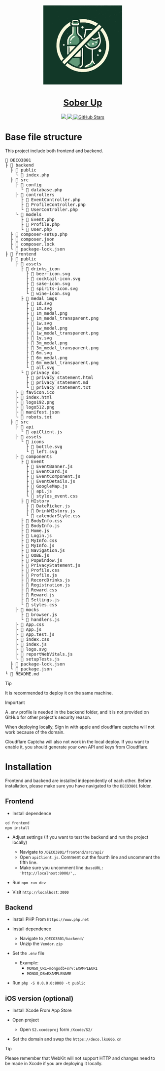 <p align="center">
  <a href="https://librechat.ai">
    <img src="frontend/src/logo.svg" height="256">
  </a>
  <h1 align="center">
    <a href="https://deco.lkx666.cn">Sober Up</a>
  </h1>
</p>

<p align="center">
  <a href="https://www.youtube.com/watch?v=qXgim7E87FI"> 
    <img
      src="https://img.shields.io/badge/YOUTUBE-red.svg?style=for-the-badge&logo=youtube&logoColor=white&labelColor=000000&logoWidth=20">
  </a>
  <a href="https://onedrive.live.com/?authkey=%21ALWPljdaURF3qmw&id=B83B62E1C35F84FF%212391&cid=B83B62E1C35F84FF"> 
    <img
      src="https://img.shields.io/badge/DOCS-blue.svg?style=for-the-badge&logo=read-the-docs&logoColor=white&labelColor=000000&logoWidth=20">
  </a>
  <a href="https://github.com/lliukaixiang817/DECO3801/stargazers" target="_blank">
    <img
      src="https://img.shields.io/github/stars/lliukaixiang817/DECO3801?style=for-the-badge&logo=github&logoColor=white&labelColor=000000&logoWidth=20"
      alt="GitHub Stars">
  </a>
</p>

# Base file structure
This project include both frontend and backend.
<pre>
📂 DECO3801
├ 📂 backend
  ├ 📂 public
    └ 📄 index.php
  ├ 📂 src
    ├ 📂 config
      └ 📄 database.php
    ├ 📂 controllers
      ├ 📄 EventController.php
      ├ 📄 ProfileController.php
      └ 📄 UserController.php
    └ 📂 models
      ├ 📄 Event.php
      ├ 📄 Profile.php
      └ 📄 User.php
  ├ 📄 composer-setup.php
  ├ 📄 composer.json
  ├ 📄 composer.lock
  └ 📄 package-lock.json
├ 📂 frontend
  ├ 📂 public
    ├ 📂 assets
      ├ 📂 drinks_icon
        ├ 📄 beer-icon.svg
        ├ 📄 cocktail-icon.svg
        ├ 📄 sake-icon.svg
        ├ 📄 spirits-icon.svg
        └ 📄 wine-icon.svg
      ├ 📂 medal_imgs
        ├ 📄 1d.svg
        ├ 📄 1m.svg
        ├ 📄 1m_medal.png
        ├ 📄 1m_medal_transparent.png
        ├ 📄 1w.svg
        ├ 📄 1w_medal.png
        ├ 📄 1w_medal_transparent.png
        ├ 📄 1y.svg
        ├ 📄 3m_medal.png
        ├ 📄 3m_medal_transparent.png
        ├ 📄 6m.svg
        ├ 📄 6m_medal.png
        ├ 📄 6m_medal_transparent.png
        └ 📄 all.svg
      └ 📂 privacy_doc
        ├ 📄 privacy_statement.html
        ├ 📄 privacy_statement.md
        └ 📄 privacy_statement.txt
    ├ 📄 favicon.ico
    ├ 📄 index.html
    ├ 📄 logo192.png
    ├ 📄 logo512.png
    ├ 📄 manifest.json
    └ 📄 robots.txt
  ├ 📂 src
    ├ 📂 api
      └ 📄 apiClient.js
    ├ 📂 assets
      └ 📂 icons
        ├ 📄 bottle.svg
        └ 📄 left.svg
    ├ 📂 components
      ├ 📂 Event
        ├ 📄 EventBanner.js
        ├ 📄 EventCard.js
        ├ 📄 EventComponent.js
        ├ 📄 EventDetails.js
        ├ 📄 GoogleMap.js
        ├ 📄 api.js
        └ 📄 styles_event.css
      ├ 📂 HIstory
        ├ 📄 DatePicker.js
        ├ 📄 DrinkHIstory.js
        └ 📄 calendarStyle.css
      ├ 📄 BodyInfo.css
      ├ 📄 BodyInfo.js
      ├ 📄 Home.js
      ├ 📄 Login.js
      ├ 📄 MyInfo.css
      ├ 📄 MyInfo.js
      ├ 📄 Navigation.js
      ├ 📄 OOBE.js
      ├ 📄 PopWindow.js
      ├ 📄 PrivacyStatement.js
      ├ 📄 Profile.css
      ├ 📄 Profile.js
      ├ 📄 RecordDrinks.js
      ├ 📄 Registration.js
      ├ 📄 Reward.css
      ├ 📄 Reward.js
      ├ 📄 Settings.js
      └ 📄 styles.css
    ├ 📂 mocks
      ├ 📄 browser.js
      └ 📄 handlers.js
    ├ 📄 App.css
    ├ 📄 App.js
    ├ 📄 App.test.js
    ├ 📄 index.css
    ├ 📄 index.js
    ├ 📄 logo.svg
    ├ 📄 reportWebVitals.js
    └ 📄 setupTests.js
  ├ 📄 package-lock.json
  └ 📄 package.json
└ 📄 README.md
</pre>
> [!TIP]
> It is recommended to deploy it on the same machine.

> [!IMPORTANT]
> A .env profile is needed in the backend folder, and it is not provided on GitHub for other project's security reason.
> 
> When deploying locally, Sign in with apple and cloudflare captcha will not work because of the domain.
> 
> Cloudflare Captcha will also not work in the local deploy. If you want to enable it, you should generate your own API and keys from Cloudflare.

# Installation
Frontend and backend are installed independently of each other. Before installation, please make sure you have navigated to the `DECO3801` folder.
## Frontend

- Install dependence
```
cd frontend
npm install
```
- Adjust settings (If you want to test the backend and run the project locally)
  - Navigate to `/DECO3801/frontend/src/api/`
  - Open `apiClient.js`. Comment out the fourth line and uncomment the fifth line.
  - Make sure you uncomment line :`baseURL: 'http://localhost:8000/',`.

- Run `npm run dev`

- Visit `http://localhost:3000`

## Backend

- Install PHP From `https://www.php.net`

- Install dependence
  - Navigate to `/DECO3801/backend/`
  - Unzip the `Vendor.zip`

- Set the `.env` file
  - Example:
    - `MONGO_URI=mongodb+srv:EXAMPLEURI`
    - `MONGO_DB=EXAMPLENAME`

- Run `php -S 0.0.0.0:8000 -t public`

## iOS version (optional)

- Install Xcode From App Store

- Open project
  - Open `S2.xcodeproj` form `/Xcode/S2/`

- Set the domain and swap the `https://deco.lkx666.cn`
> [!TIP]
> Please remember that WebKit will not support HTTP and changes need to be made in Xcode if you are deploying it locally.
  
